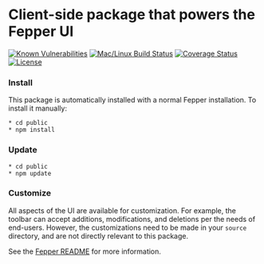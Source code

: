 # Client-side package that powers the Fepper UI

[![Known Vulnerabilities][snyk-image]][snyk-url]
[![Mac/Linux Build Status][travis-image]][travis-url]
[![Coverage Status][coveralls-image]][coveralls-url]
[![License][license-image]][license-url]

### Install

This package is automatically installed with a normal Fepper installation. To 
install it manually:

```shell
* cd public
* npm install
```

### Update

```shell
* cd public
* npm update
```

### Customize

All aspects of the UI are available for customization. For example, the toolbar
can accept additions, modifications, and deletions per the needs of end-users. 
However, the customizations need to be made in your `source` directory, and are 
not directly relevant to this package.

See the [Fepper README](https://github.com/electric-eloquence/fepper#ui-customization) 
for more information.

[snyk-image]: https://snyk.io//test/github/electric-eloquence/fepper-ui/master/badge.svg
[snyk-url]: https://snyk.io//test/github/electric-eloquence/fepper-ui/master

[travis-image]: https://img.shields.io/travis/electric-eloquence/fepper-npm.svg
[travis-url]: https://travis-ci.org/electric-eloquence/fepper-ui

[coveralls-image]: https://img.shields.io/coveralls/electric-eloquence/fepper-ui/master.svg
[coveralls-url]: https://coveralls.io/r/electric-eloquence/fepper-ui

[license-image]: https://img.shields.io/github/license/electric-eloquence/fepper-ui.svg
[license-url]: https://raw.githubusercontent.com/electric-eloquence/fepper-ui/master/LICENSE
